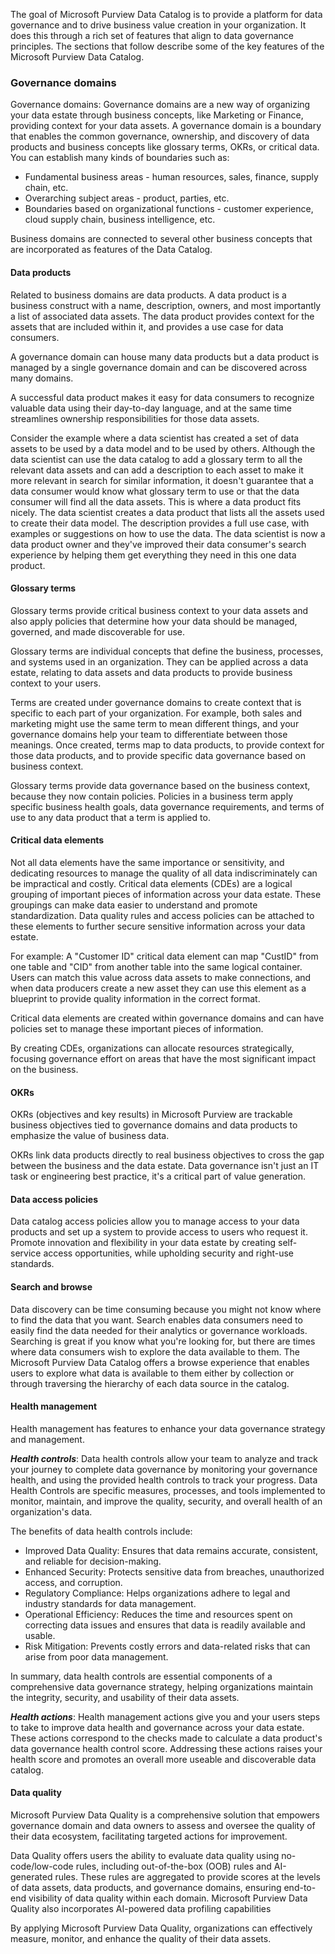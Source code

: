 
The goal of Microsoft Purview Data Catalog is to provide a platform for data governance and to drive business value creation in your organization. It does this through a rich set of features that align to data governance principles. The sections that follow describe some of the key features of the Microsoft Purview Data Catalog.

### Governance domains

Governance domains: Governance domains are a new way of organizing your data estate through business concepts, like Marketing or Finance, providing context for your data assets. A governance domain is a boundary that enables the common governance, ownership, and discovery of data products and business concepts like glossary terms, OKRs, or critical data. You can establish many kinds of boundaries such as:

- Fundamental business areas - human resources, sales, finance, supply chain, etc.
- Overarching subject areas - product, parties, etc.
- Boundaries based on organizational functions - customer experience, cloud supply chain, business intelligence, etc.

Business domains are connected to several other business concepts that are incorporated as features of the Data Catalog.

#### Data products

Related to business domains are data products. A data product is a business construct with a name, description, owners, and most importantly a list of associated data assets. The data product provides context for the assets that are included within it, and provides a use case for data consumers.

A governance domain can house many data products but a data product is managed by a single governance domain and can be discovered across many domains.

A successful data product makes it easy for data consumers to recognize valuable data using their day-to-day language, and at the same time streamlines ownership responsibilities for those data assets.

Consider the example where a data scientist has created a set of data assets to be used by a data model and to be used by others. Although the data scientist can use the data catalog to add a glossary term to all the relevant data assets and can add a description to each asset to make it more relevant in search for similar information, it doesn't guarantee that a data consumer would know what glossary term to use or that the data consumer will find all the data assets. This is where a data product fits nicely. The data scientist creates a data product that lists all the assets used to create their data model. The description provides a full use case, with examples or suggestions on how to use the data. The data scientist is now a data product owner and they've improved their data consumer's search experience by helping them get everything they need in this one data product.

#### Glossary terms

Glossary terms provide critical business context to your data assets and also apply policies that determine how your data should be managed, governed, and made discoverable for use.

Glossary terms are individual concepts that define the business, processes, and systems used in an organization. They can be applied across a data estate, relating to data assets and data products to provide business context to your users.

Terms are created under governance domains to create context that is specific to each part of your organization. For example, both sales and marketing might use the same term to mean different things, and your governance domains help your team to differentiate between those meanings. Once created, terms map to data products, to provide context for those data products, and to provide specific data governance based on business context.

Glossary terms provide data governance based on the business context, because they now contain policies. Policies in a business term apply specific business health goals, data governance requirements, and terms of use to any data product that a term is applied to.

#### Critical data elements

Not all data elements have the same importance or sensitivity, and dedicating resources to manage the quality of all data indiscriminately can be impractical and costly. Critical data elements (CDEs) are a logical grouping of important pieces of information across your data estate. These groupings can make data easier to understand and promote standardization. Data quality rules and access policies can be attached to these elements to further secure sensitive information across your data estate.

For example: A "Customer ID" critical data element can map "CustID" from one table and "CID" from another table into the same logical container. Users can match this value across data assets to make connections, and when data producers create a new asset they can use this element as a blueprint to provide quality information in the correct format.

Critical data elements are created within governance domains and can have policies set to manage these important pieces of information.

By creating CDEs, organizations can allocate resources strategically, focusing governance effort on areas that have the most significant impact on the business.

#### OKRs

OKRs (objectives and key results) in Microsoft Purview are trackable business objectives tied to governance domains and data products to emphasize the value of business data.

OKRs link data products directly to real business objectives to cross the gap between the business and the data estate. Data governance isn't just an IT task or engineering best practice, it's a critical part of value generation.

#### Data access policies

Data catalog access policies allow you to manage access to your data products and set up a system to provide access to users who request it. Promote innovation and flexibility in your data estate by creating self-service access opportunities, while upholding security and right-use standards.

#### Search and browse

Data discovery can be time consuming because you might not know where to find the data that you want. Search enables data consumers need to easily find the data needed for their analytics or governance workloads. Searching is great if you know what you're looking for, but there are times where data consumers wish to explore the data available to them. The Microsoft Purview Data Catalog offers a browse experience that enables users to explore what data is available to them either by collection or through traversing the hierarchy of each data source in the catalog.

#### Health management

Health management has features to enhance your data governance strategy and management.

***Health controls***: Data health controls allow your team to analyze and track your journey to complete data governance by monitoring your governance health, and using the provided health controls to track your progress. Data Health Controls are specific measures, processes, and tools implemented to monitor, maintain, and improve the quality, security, and overall health of an organization's data.

The benefits of data health controls include:
- Improved Data Quality: Ensures that data remains accurate, consistent, and reliable for decision-making.
- Enhanced Security: Protects sensitive data from breaches, unauthorized access, and corruption.
- Regulatory Compliance: Helps organizations adhere to legal and industry standards for data management.
- Operational Efficiency: Reduces the time and resources spent on correcting data issues and ensures that data is readily available and usable.
- Risk Mitigation: Prevents costly errors and data-related risks that can arise from poor data management.

In summary, data health controls are essential components of a comprehensive data governance strategy, helping organizations maintain the integrity, security, and usability of their data assets.

***Health actions***: Health management actions give you and your users steps to take to improve data health and governance across your data estate. These actions correspond to the checks made to calculate a data product's data governance health control score. Addressing these actions raises your health score and promotes an overall more useable and discoverable data catalog.


#### Data quality

Microsoft Purview Data Quality is a comprehensive solution that empowers governance domain and data owners to assess and oversee the quality of their data ecosystem, facilitating targeted actions for improvement.

Data Quality offers users the ability to evaluate data quality using no-code/low-code rules, including out-of-the-box (OOB) rules and AI-generated rules. These rules are aggregated to provide scores at the levels of data assets, data products, and governance domains, ensuring end-to-end visibility of data quality within each domain. Microsoft Purview Data Quality also incorporates AI-powered data profiling capabilities

By applying Microsoft Purview Data Quality, organizations can effectively measure, monitor, and enhance the quality of their data assets.